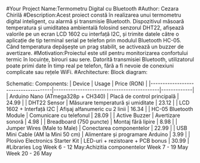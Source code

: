 #Your Project Name:Termometru Digital cu Bluetooth
#Author: Cezara Chirilă
#Description:Acest proiect constă în realizarea unui termometru digital inteligent, cu alarmă și transmisie Bluetooth. Dispozitivul măsoară temperatura și umiditatea ambientală folosind senzorul DHT22, afișează valorile pe un ecran LCD 1602 cu interfață I2C, și trimite datele către o aplicație de tip terminal serial pe telefon prin modulul Bluetooth HC-05. Când temperatura depășește un prag stabilit, se activează un buzzer de avertizare.
#Motivation:Proiectul este util pentru monitorizarea confortului termic în locuințe, birouri sau sere. Datorită transmisiei Bluetooth, utilizatorul poate primi date în timp real pe telefon, fără a fi nevoie de conexiuni complicate sau rețele WiFi.
#Architecture:
Block diagram:

Schematic:
Components:
| Device                               | Usage                                      | Price (RON) |
|-------------------------------------|--------------------------------------------|-------------|
| Arduino Nano (ATmega328p + CH340)   | Placă de control principală                | 24.99       |
| DHT22 Sensor                         | Măsurare temperatură și umiditate          | 23.12       |
| LCD 1602 + Interfață I2C            | Afișaj alfanumeric cu 2 linii              | 16.34       |
| HC-05 Bluetooth Module              | Comunicare cu telefonul                    | 28.09       |
| Active Buzzer                       | Avertizare sonoră                           | 4.98        |
| Breadboard (750 puncte)            | Montaj fără lipire                         | 8.98        |
| Jumper Wires (Male to Male)         | Conectarea componentelor                   | 22.99       |
| USB Mini Cable (AM la Mini 50 cm)   | Alimentare și programare Arduino           | 3.99        |
| Plosivo Electronics Starter Kit     | LED-uri + rezistoare + PCB bonus           | 30.99       |
#Libraries
Log
Week 6 - 12 May:Achizitia componentelor
Week 7 - 19 May
Week 20 - 26 May
